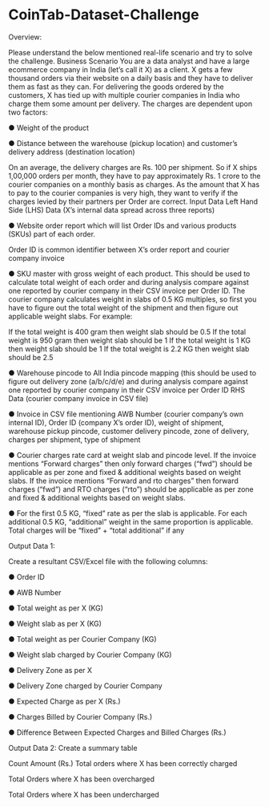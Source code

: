 # CoinTab-Dataset-Challenge
Overview:

Please understand the below mentioned real-life scenario and try to solve the challenge. Business Scenario You are a data analyst and have a large ecommerce company in India (let’s call it X) as a client. X gets a few thousand orders via their website on a daily basis and they have to deliver them as fast as they can. For delivering the goods ordered by the customers, X has tied up with multiple courier companies in India who charge them some amount per delivery. The charges are dependent upon two factors:

● Weight of the product 

● Distance between the warehouse (pickup location) and customer’s delivery address (destination location)

On an average, the delivery charges are Rs. 100 per shipment. So if X ships 1,00,000 orders per month, they have to pay approximately Rs. 1 crore to the courier companies on a monthly basis as charges. As the amount that X has to pay to the courier companies is very high, they want to verify if the charges levied by their partners per Order are correct. Input Data Left Hand Side (LHS) Data (X’s internal data spread across three reports) 

● Website order report which will list Order IDs and various products (SKUs) part of each order. 

Order ID is common identifier between X’s order report and courier company invoice 

● SKU master with gross weight of each product. This should be used to calculate total weight of each order and during analysis compare against one reported by courier company in their CSV invoice per Order ID. The courier company calculates weight in slabs of 0.5 KG multiples, so first you have to figure out the total weight of the shipment and then figure out applicable weight slabs. For example:

If the total weight is 400 gram then weight slab should be 0.5
If the total weight is 950 gram then weight slab should be 1
If the total weight is 1 KG then weight slab should be 1
If the total weight is 2.2 KG then weight slab should be 2.5

● Warehouse pincode to All India pincode mapping (this should be used to figure out delivery zone (a/b/c/d/e) and during analysis compare against one reported by courier company in their CSV invoice per Order ID RHS Data (courier company invoice in CSV file) 

● Invoice in CSV file mentioning AWB Number (courier company’s own internal ID), Order ID (company X’s order ID), weight of shipment, warehouse pickup pincode, customer delivery pincode, zone of delivery, charges per shipment, type of shipment

● Courier charges rate card at weight slab and pincode level. If the invoice mentions “Forward charges” then only forward charges (“fwd”) should be applicable as per zone and fixed & additional weights based on weight slabs. If the invoice mentions “Forward and rto charges” then forward charges (“fwd”) and RTO charges (“rto”) should be applicable as per zone and fixed & additional weights based on weight slabs.

● For the first 0.5 KG, “fixed” rate as per the slab is applicable. For each additional 0.5 KG, “additional” weight in the same proportion is applicable. Total charges will be “fixed” + “total additional” if any

Output Data 1:

Create a resultant CSV/Excel file with the following columns: 

● Order ID 

● AWB Number

● Total weight as per X (KG)

● Weight slab as per X (KG) 

● Total weight as per Courier Company (KG)

● Weight slab charged by Courier Company (KG) 

● Delivery Zone as per X 

● Delivery Zone charged by Courier Company 

● Expected Charge as per X (Rs.) 

● Charges Billed by Courier Company (Rs.) 

● Difference Between Expected Charges and Billed Charges (Rs.)


Output Data 2: Create a summary table

Count Amount (Rs.) Total orders where X has been correctly charged

Total Orders where X has been overcharged

Total Orders where X has been undercharged

